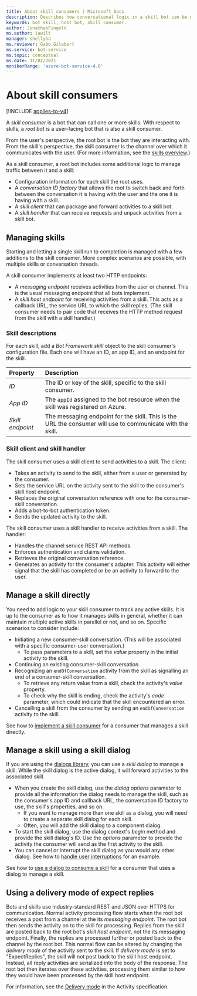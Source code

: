 ```yaml
---
title: About skill consumers | Microsoft Docs
description: Describes how conversational logic in a skill bot can be used by a skill consumer using the Bot Framework SDK.
keywords: bot skill, host bot, skill consumer.
author: JonathanFingold
ms.author: iawilt
manager: shellyha
ms.reviewer: Gabo.Gilabert
ms.service: bot-service
ms.topic: conceptual
ms.date: 11/02/2021
monikerRange: 'azure-bot-service-4.0'
---
```


# About skill consumers

[!INCLUDE [applies-to-v4](../includes/applies-to-v4-current.md)]

A _skill consumer_ is a bot that can call one or more skills.
With respect to skills, a _root bot_ is a user-facing bot that is also a skill consumer.

From the user's perspective, the root bot is the bot they are interacting with.
From the skill's perspective, the skill consumer is the channel over which it communicates with the user.
(For more information, see the [skills overview](skills-conceptual.md).)

As a skill consumer, a root bot includes some additional logic to manage traffic between it and a skill:

- Configuration information for each skill the root uses.
- A _conversation ID factory_ that allows the root to switch back and forth between the conversation it is having with the user and the one it is having with a skill.
- A _skill client_ that can package and forward activities to a skill bot.
- A _skill handler_ that can receive requests and unpack activities from a skill bot.

## Managing skills

Starting and letting a single skill run to completion is managed with a few additions to the skill consumer. More complex scenarios are possible, with multiple skills or conversation threads.

A skill consumer implements at least two HTTP endpoints:

- A _messaging endpoint_ receives activities from the user or channel. This is the usual messaging endpoint that all bots implement.
- A _skill host endpoint_ for receiving activities from a skill. This acts as a callback URL, the service URL to which the skill replies. (The skill consumer needs to pair code that receives the HTTP method request from the skill with a skill handler.)

### Skill descriptions

For each skill, add a _Bot Framework skill_ object to the skill consumer's configuration file. Each one will have an ID, an app ID, and an endpoint for the skill.

| Property | Description
| :--- | :--- |
| _ID_ | The ID or key of the skill, specific to the skill consumer. |
| _App ID_ | The `appId` assigned to the bot resource when the skill was registered on Azure. |
| _Skill endpoint_ | The messaging endpoint for the skill. This is the URL the consumer will use to communicate with the skill. |

### Skill client and skill handler

The skill consumer uses a skill client to send activities to a skill. The client:

- Takes an activity to send to the skill, either from a user or generated by the consumer.
- Sets the service URL on the activity sent to the skill to the consumer's skill host endpoint.
- Replaces the original conversation reference with one for the consumer-skill conversation.
- Adds a bot-to-bot authentication token.
- Sends the updated activity to the skill.

The skill consumer uses a skill handler to receive activities from a skill. The handler:

- Handles the channel service REST API methods.
- Enforces authentication and claims validation.
- Retrieves the original conversation reference.
- Generates an activity for the consumer's adapter. This activity will either signal that the skill has completed or be an activity to forward to the user.

## Manage a skill directly

You need to add logic to your skill consumer to track any active skills.
It is up to the consumer as to how it manages skills in general, whether it can maintain multiple active skills in parallel or not, and so on.
Specific scenarios to consider include:

- Initiating a new consumer-skill conversation. (This will be associated with a specific consumer-user conversation.)
  - To pass parameters to a skill, set the _value_ property in the initial activity to the skill.
- Continuing an existing consumer-skill conversation.
- Recognizing an `endOfConversation` activity from the skill as signalling an end of a consumer-skill conversation.
  - To retrieve any return value from a skill, check the activity's _value_ property.
  - To check why the skill is ending, check the activity's _code_ parameter, which could indicate that the skill encountered an error.
- Cancelling a skill from the consumer by sending an `endOfConversation` activity to the skill.

See how to [implement a skill consumer](skill-implement-consumer.md) for a consumer that manages a skill directly.

## Manage a skill using a skill dialog

If you are using the [dialogs library](bot-builder-concept-dialog.md), you can use a _skill dialog_ to manage a skill. While the skill dialog is the active dialog, it will forward activities to the associated skill.

- When you create the skill dialog, use the _dialog options_ parameter to provide all the information the dialog needs to manage the skill, such as the consumer's app ID and callback URL, the conversation ID factory to use, the skill's properties, and so on.
  - If you want to manage more than one skill as a dialog, you will need to create a separate skill dialog for each skill.
  - Often, you will add the skill dialog to a component dialog.
- To start the skill dialog, use the dialog context's _begin_ method and provide the skill dialog's ID. Use the _options_ parameter to provide the activity the consumer will send as the first activity to the skill.
- You can cancel or interrupt the skill dialog as you would any other dialog. See how to [handle user interruptions](bot-builder-howto-handle-user-interrupt.md) for an example.

See how to [use a dialog to consume a skill](skill-use-skilldialog.md) for a consumer that uses a dialog to manage a skill.

## Using a delivery mode of expect replies

Bots and skills use industry-standard REST and JSON over HTTPS for communication. Normal activity processing flow starts when the root bot receives a post from a channel at the its _messaging endpoint_. The root bot then sends the activity on to the skill for processing. Replies from the skill are posted back to the root bot's _skill host endpoint_, not the its messaging endpoint. Finally, the replies are processed further or posted back to the channel by the root bot. This normal flow can be altered by changing the _delivery mode_ of the activity sent to the skill. If _delivery mode_ is set to "ExpectReplies", the skill will not post back to the skill host endpoint.  Instead, all reply activities are serialized into the body of the response.  The root bot then iterates over these activities, processing them similar to how they would have been processed by the skill host endpoint.

For information, see the [Delivery mode](https://github.com/microsoft/botframework-sdk/blob/main/specs/botframework-activity/botframework-activity.md#delivery-mode) in the Activity specification.
